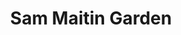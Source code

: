 ---
pid: ls78
title: Sam Maitin Garden
location_transcription: Pine St.
coordinates: "[-75.1663277, 39.9454449]"
zipcode: '19118'
gen_neighborhood: Northwest Philadelphia
neighborhood: Chestnut Hill
outside_phl: 
age: '10'
age_range: 6-13
instagram: 
image_file_name: ls_78.jpg
proposal_transcription: Include some of his sculptures
topic: 
topic_summary: '0'
type: Garden,Sculpture Statue
keywords_other: Sam Maitin, garden, sculptures
credit: Saira
image_labels: 
twitter: 
facebook: 
permalink: "/monuments/ls78/"
layout: item-page
---